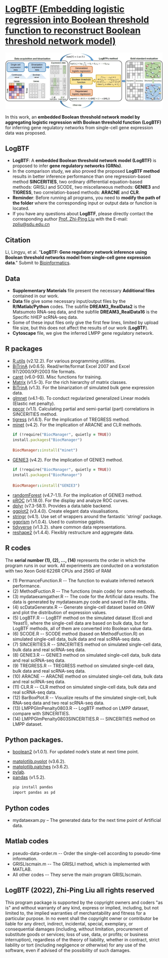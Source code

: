 # [LogBTF (Embedding logistic regression into Boolean threshold function to reconstruct Boolean threshold network model)](https://github.com/zpliulab/logBTF)

![Screenshot](Data/framework.jpg)

In this work, an **embedded Boolean threshold network model by aggregating logistic regression with Boolean threshold function (LogBTF)** for inferring gene regulatory networks from single-cell gene expression data was proposed. 


## LogBTF
<!--START_SECTION:news-->
* **LogBTF**: A **embedded Boolean threshold network model (LogBTF)** is proposed to infer **gene regulatory networks (GRNs)**. 
* In the comparison study, we also proved the proposed **LogBTF method** results in better inference performance than one regression-based method **SINCERITIES**, two ordinary differential equation-based methods: GRISLI and SCODE, two miscellaneous methods: **GENIE3** and **TIGRESS**, two correlation-based methods: **ARACNE** and **CLR**.
* **Reminder**: Before running all programs, you need to **modify the path of the folder** where the corresponding input or output data or function is located.
* If you have any questions about **LogBTF**, please directly contact the corresponding author [Prof. Zhi-Ping Liu](https://scholar.google.com/citations?user=zkBXb_kAAAAJ&hl=zh-CN&oi=ao) with the E-mail: zpliu@sdu.edu.cn
<!--END_SECTION:news-->


## Citation
Li, Lingyu, et al. "**LogBTF: Gene regulatory network inference using Boolean threshold networks model from single-cell gene expression data**." Submit to [Bioinformatics](https://academic.oup.com/bioinformatics). 


## Data
<!--START_SECTION:news-->
* **Supplementary Materials** file present the necessary **Additional files** contained in our work.
* **Data** file give some necessary input/output files by the **R/Matlab/Python** codes. The subfile **DREAM3_RealData2** is the Matsumoto RNA-seq data, and the subfile **DREAM3_RealData16** is the Specific hHEP scRNA-seq data.
* Some of these input files only give the first few lines, limited by upload file size, but this does not affect the results of our work (**LogBTF**).
* **Cytoscape** file, we give the inferred LMPP gene regulatory network. 
<!--END_SECTION:news-->

## R packages
* [R.utils](https://cran.r-project.org/web/packages/R.utils/index.html) (v2.12.2). For various programming utilities.
* [BiTrinA](https://cran.r-project.org/web/packages/xlsx/index.html) (v0.6.5). Read/write/format Excel 2007 and Excel 97/2000/XP/2003 file formats.
* [caret](https://cran.r-project.org/web/packages/caret/index.html) (v6.0-93). Misc functions for training.
* [Matrix](https://cran.r-project.org/web/packages/Matrix/index.html) (v1.5-3). For the rich hierarchy of matrix classes.
* [BiTrinA](https://cran.r-project.org/web/packages/BiTrinA/index.html) (v1.3). For the binarization of simulated bulk gene expression data.
* [glmnet](https://cran.r-project.org/web/packages/glmnet/index.html) (v4.1-6). To conduct regularized generalized Linear models (Elastic net penalty).
* [ppcor](https://cran.r-project.org/web/packages/ppcor/index.html) (v1.1). Calculating partial and semi-partial (part) correlations in SINCERITIES method.
* [tigress](https://cran.r-project.org/web/packages/tigris/index.html) (v1.6.1). For the implication of TREGRESS method.
* [minet](http://www.bioconductor.org/packages/release/bioc/html/minet.html) (v4.2). For the implication of ARACNE and CLR methods.
    ```ruby
    if (!require("BiocManager", quietly = TRUE))
    install.packages("BiocManager")

    BiocManager::install("minet")
    ```
* [GENIE3](https://bioconductor.org/packages/release/bioc/html/GENIE3.html) (v4.2). For the implication of GENIE3 method.
    ```ruby
    if (!require("BiocManager", quietly = TRUE))
    install.packages("BiocManager")

    BiocManager::install("GENIE3")
    ```
* [randomForest](https://CRAN.R-project.org/package=randomForest) (v4.7-1.1). For the implication of GENIE3 method.
* [pROC](https://cran.r-project.org/web/packages/randomForest/index.html) (v1.18.0). For the display and analyze ROC curves.
* [dplyr](https://cran.r-project.org/web/packages/dtplyr/index.html) (v7.3-58.1). Provides a data.table backend.
* [ggplot2](https://cran.r-project.org/web/packages/ggplot2/index.html) (v3.4.0). Create elegant data visualisations.
* [stringr](https://cran.r-project.org/web/packages/stringr/index.html) (v4.1). Use set of wrappers around the fantastic 'stringi' package.
* [ggprism](https://cran.rstudio.com/web/packages/ggprism/index.html) (v1.0.4). Used to customise ggplots.
* [tidyverse](https://cran.r-project.org/web/packages/tidyverse/index.html) (v1.3.2). share common data representations.
* [reshape2](https://cran.r-project.org/web/packages/reshape2/index.html) (v1.4.4). Flexibly restructure and aggregate data.

## R codes
The **serial number (1), (2), ..., (14)** represents the order in which the program runs in our work. All experiments are conducted on a workstation with two Xeon Gold 6226R CPUs and 256G of RAM

<!--START_SECTION:news-->
* (1) PermanceFunction.R  --  The function to evaluate inferred network performance.
* (2) MethodFuction.R  --  The functions (main code) for some methods.
* (3) mydataexamgather.R  --  The code for the Artificial data results. The data is generated by mydataexam.py code and saved in File Atta.
* (4) scDataGenerate.R  --  Generate single-cell dataset based on GNW and plot the distribution of expression values.
* (5) LogBTF.R  --  LogBTF method on the simulated dataset (Ecoli and Yeast1), where the single-cell data are based on bulk data, but for LogBTF methods, all of them are converted into Boolean value data.
* (6) SCODE.R  --  SCODE method (based on MethodFuction.R) on simulated single-cell data, bulk data and real scRNA-seq data. 
* (7) SINCERITIES.R  --  SINCERITIES method on simulated single-cell data, bulk data and real scRNA-seq data.
* (8) GENIE3.R  --  GENIE3 method on simulated single-cell data, bulk data and real scRNA-seq data.
* (9) TREGRESS.R  --  TREGRESS method on simulated single-cell data, bulk data and real scRNA-seq data.
* (10) ARACNE  --  ARACNE method on simulated single-cell data, bulk data and real scRNA-seq data.
* (11) CLR.R  --  CLR method on simulated single-cell data, bulk data and real scRNA-seq data.
* (12) BarBoxPlot.R -- Visualize results of the simulated single-cell, bulk RNA-seq data and two real scRNA-seq data.
* (13) LMPPGlmPenalty0803.R  --  LogBTF method on LMPP dataset, compare with SINCERITIES.
* (14) LMPPGlmPenalty0803SINCERITIES.R  --  SINCERITIES method on LMPP dataset.
<!--END_SECTION:news-->


## Python packages.
* [boolean2]( https://github.com/janlelis/boolean2) (v1.0.1). For updated node’s state at next time point.


<!--## boolean2 Setup-->
<!--Add to your `Gemfile`:-->
<!---->
<!--```ruby-->
<!--gem 'boolean2'-->
<!--```-->
<!---->
<!--## boolean2 Usage-->
<!--```ruby-->
<!--true.is_a? Boolean2 #=> true-->
<!--false.is_a? Boolean2 #=> true-->
<!--nil.is_a? Boolean2 #=> false-->
<!--Object.new.is_a? Boolean2 #=> false-->
<!---->
<!--true.to_boolean2 #=> true-->
<!--false.to_boolean2 #=> false-->
<!--nil.to_boolean2 #=> false-->
<!--Object.new.to_boolean2 #=> true-->
<!---->
<!--Boolean2.new(true) #=> true-->
<!--Boolean2.new(false) #=> false-->
<!--Boolean2.new(nil) #=> false-->
<!--Boolean2.new(Object.new) #=> true-->
<!--```-->
<!---->
* [matplotlib.pyplot]( https://matplotlib.org/stable/tutorials/introductory/pyplot.html) (v3.6.2). 
* [matplotlib.patches]( https://matplotlib.org/stable/api/patches_api.html) (v3.6.2). 
* [pylab](https://www.javatpoint.com/python-pylab-module). 
* [pandas](https://www.datacamp.com/tutorial/pandas) (v1.5.2).
    ```ruby
    pip install pandas
    import pandas as pd
    ```
## Python codes
<!--START_SECTION:news-->
* mydataexam.py – The generated data for the next time point of Artificial data.
<!--END_SECTION:news-->


## Matlab codes
<!--START_SECTION:news-->
* pseudo-data-order.m  --  Order the single-cell according to pseudo-time information.
* GRISLIscmain.m  --  The GRISLI method, which is implemented with MATLAB. 
* All other codes  --  They serve the main program GRISLIscmain. 
<!--END_SECTION:news-->


## LogBTF (2022), Zhi-Ping Liu all rights reserved
This program package is supported by the copyright owners and coders "as is" and without warranty of any kind, express or implied, including, but not limited to, the implied warranties of merchantability and fitness for a particular purpose. In no event shall the copyright owner or contributor be liable for any direct, indirect, incidental, special, exemplary, or consequential damages (including, without limitation, procurement of substitute goods or services; loss of use, data, or profits; or business interruption), regardless of the theory of liability, whether in contract, strict liability or tort (including negligence or otherwise) for any use of the software, even if advised of the possibility of such damages.
